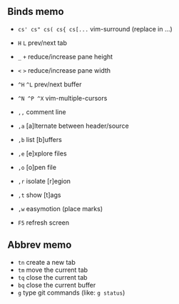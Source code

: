 ## Binds memo

- `cs' cs" cs( cs{ cs[...` vim-surround (replace in ...)
- `H` `L` prev/next tab
- `_` `+` reduce/increase pane height
- `<` `>` reduce/increase pane width

- `^H` `^L` prev/next buffer
- `^N ^P ^X` vim-multiple-cursors

- `,,` comment line
- `,a` [a]lternate between header/source
- `,b` list [b]uffers
- `,e` [e]xplore files
- `,o` [o]pen file
- `,r` isolate [r]egion
- `,t` show [t]ags
- `,w` easymotion (place marks)

- `F5` refresh screen

## Abbrev memo

- `tn` create a new tab
- `tm` move the current tab
- `tq` close the current tab
- `bq` close the current buffer
- `g` type git commands (like: `g status`)
